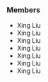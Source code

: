 <html>

  <head>
  <title> Space Rocks Team Information </title>
     
  </head>
<body>
  <h3> Members </h3>
  
  
  <ul>
    <li> Xing Liu </li>
    <li> Xing Liu </li>
    <li> Xing Liu </li>
    <li> Xing Liu </li>
    <li> Xing Liu </li>
    <li> Xing Liu </li>
    <li> Xing Liu </li>
  </ul>
  
</body>
</html>
